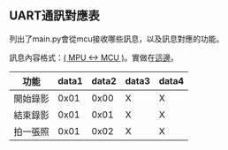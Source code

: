 ## UART通訊對應表
列出了main.py會從mcu接收哪些訊息，以及訊息對應的功能。

訊息內容格式：[( MPU <-> MCU )](./message.md#mpu---mcu)。實做在[這邊](../main/uart/uartHandler.py)。

| 功能 | data1 | data2 | data3 | data4 |
| --- | --- | --- | --- | --- |
| 開始錄影 | 0x01 | 0x00 | X | X |
| 結束錄影 | 0x01 | 0x01 | X | X |
| 拍一張照 | 0x01 | 0x02 | X | X |